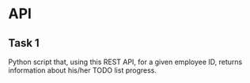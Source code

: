 # API

## Task 1

Python script that, using this REST API, for a given employee ID, returns information about his/her TODO list progress.
